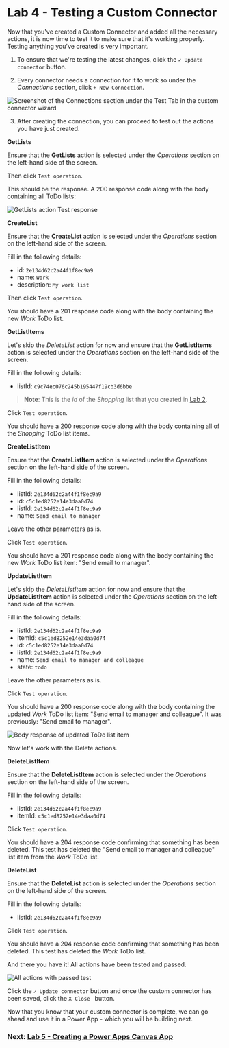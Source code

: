 # Lab 4 - Testing a Custom Connector

Now that you've created a Custom Connector and added all the necessary actions, it is now time to test it to make sure that it's working properly. Testing anything you've created is very important.

1. To ensure that we're testing the latest changes, click the ```✓ Update connector``` button.

2. Every connector needs a connection for it to work so under the *Connections* section, click ```+ New Connection```.

![Screenshot of the Connections section under the Test Tab in the custom connector wizard](/Workshops/JavaAndPowerApps/Lab4/assets/new-custom-connector-connection.png)

3. After creating the connection, you can proceed to test out the actions you have just created.

**GetLists**

Ensure that the **GetLists** action is selected under the *Operations* section on the left-hand side of the screen.

Then click ```Test operation```.

This should be the response. A 200 response code along with the body containing all ToDo lists:

![GetLists action Test response](/Workshops/JavaAndPowerApps/Lab4/assets/get-lists-response.png)

**CreateList**

Ensure that the **CreateList** action is selected under the *Operations* section on the left-hand side of the screen.

Fill in the following details:

* id: ```2e134d62c2a44f1f8ec9a9```
* name: ```Work```
* description: ```My work list```

Then click ```Test operation```.

You should have a 201 response code along with the body containing the new *Work* ToDo list.

**GetListItems**

Let's skip the *DeleteList* action for now and ensure that the **GetListItems** action is selected under the *Operations* section on the left-hand side of the screen.

Fill in the following details:

* listId: ```c9c74ec076c245b195447f19cb3d6bbe```

> **Note**: This is the *id* of the *Shopping* list that you created in [Lab 2](https://github.com/microsoft/PowerPlatformAdvocates/tree/main/Workshops/JavaAndPowerApps/Lab2#step-2---add-your-own-list-data).

Click ```Test operation```.

You should have a 200 response code along with the body containing all of the *Shopping* ToDo list items.

**CreateListItem**

Ensure that the **CreateListItem** action is selected under the *Operations* section on the left-hand side of the screen.

Fill in the following details:

* listId: ```2e134d62c2a44f1f8ec9a9```
* id: ```c5c1ed8252e14e3daa0d74```
* listId: ```2e134d62c2a44f1f8ec9a9```
* name: ```Send email to manager```

Leave the other parameters as is.

Click ```Test operation```.

You should have a 201 response code along with the body containing the new *Work* ToDo list item: "Send email to manager".

**UpdateListItem**

Let's skip the *DeleteListItem* action for now and ensure that the **UpdateListItem** action is selected under the *Operations* section on the left-hand side of the screen.

Fill in the following details:

* listId: ```2e134d62c2a44f1f8ec9a9```
* itemId: ```c5c1ed8252e14e3daa0d74```
* id: ```c5c1ed8252e14e3daa0d74```
* listId: ```2e134d62c2a44f1f8ec9a9```
* name: ```Send email to manager and colleague```
* state: ```todo```

Leave the other parameters as is.

Click ```Test operation```.

You should have a 200 response code along with the body containing the updated *Work* ToDo list item: "Send email to manager and colleague". It was previously: "Send email to manager".

![Body response of updated ToDo list item](/Workshops/JavaAndPowerApps/Lab4/assets/updated-list-item-response.png)

Now let's work with the Delete actions.

**DeleteListItem**

Ensure that the **DeleteListItem** action is selected under the *Operations* section on the left-hand side of the screen.

Fill in the following details:

* listId: ```2e134d62c2a44f1f8ec9a9```
* itemId: ```c5c1ed8252e14e3daa0d74```

Click ```Test operation```.

You should have a 204 response code confirming that something has been deleted. This test has deleted the "Send email to manager and colleague" list item from the *Work* ToDo list.

**DeleteList**

Ensure that the **DeleteList** action is selected under the *Operations* section on the left-hand side of the screen.

Fill in the following details:

* listId: ```2e134d62c2a44f1f8ec9a9```

Click ```Test operation```.

You should have a 204 response code confirming that something has been deleted. This test has deleted the *Work* ToDo list.

And there you have it! All actions have been tested and passed.

![All actions with passed test](/Workshops/JavaAndPowerApps/Lab4/assets/passed-action-tests.png)

Click the ```✓ Update connector``` button and once the custom connector has been saved, click the ```X Close ``` button.

Now that you know that your custom connector is complete, we can go ahead and use it in a Power App - which you will be building next.

### Next: [Lab 5 - Creating a Power Apps Canvas App](/Workshops/JavaAndPowerApps/Lab5/)